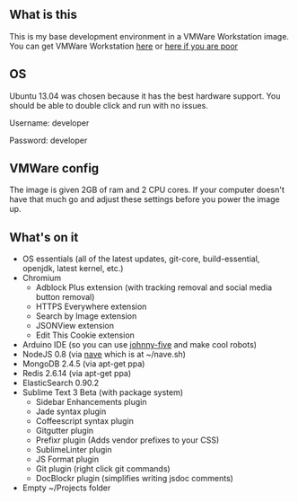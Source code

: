## What is this

This is my base development environment in a VMWare Workstation image. You can get VMWare Workstation [here](https://www.vmware.com/products/workstation/) or [here if you are poor](http://thepiratebay.sx/torrent/8234229/VMware.Workstation.v9.0.2.1031769.Incl.Keymaker-ZWT)

## OS

Ubuntu 13.04 was chosen because it has the best hardware support. You should be able to double click and run with no issues.

Username: developer

Password: developer

## VMWare config

The image is given 2GB of ram and 2 CPU cores. If your computer doesn't have that much go and adjust these settings before you power the image up.

## What's on it

- OS essentials (all of the latest updates, git-core, build-essential, openjdk, latest kernel, etc.)
- Chromium
  - Adblock Plus extension (with tracking removal and social media button removal)
  - HTTPS Everywhere extension
  - Search by Image extension
  - JSONView extension
  - Edit This Cookie extension
- Arduino IDE (so you can use [johnny-five](https://github.com/rwldrn/johnny-five) and make cool robots)
- NodeJS 0.8 (via [nave](https://github.com/isaacs/nave) which is at ~/nave.sh)
- MongoDB 2.4.5 (via apt-get ppa)
- Redis 2.6.14 (via apt-get ppa)
- ElasticSearch 0.90.2
- Sublime Text 3 Beta (with package system)
  - Sidebar Enhancements plugin
  - Jade syntax plugin
  - Coffeescript syntax plugin
  - Gitgutter plugin
  - Prefixr plugin (Adds vendor prefixes to your CSS)
  - SublimeLinter plugin
  - JS Format plugin
  - Git plugin (right click git commands)
  - DocBlockr plugin (simplifies writing jsdoc comments)
- Empty ~/Projects folder
